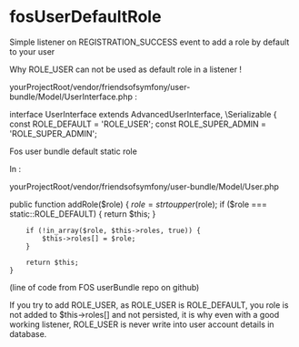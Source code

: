 # fosUserDefaultRole
Simple listener on REGISTRATION_SUCCESS event to add a role by default to your user

Why ROLE_USER can not be used as default role in a listener !

yourProjectRoot/vendor/friendsofsymfony/user-bundle/Model/UserInterface.php :

interface UserInterface extends AdvancedUserInterface, \Serializable
{
    const ROLE_DEFAULT = 'ROLE_USER';
    const ROLE_SUPER_ADMIN = 'ROLE_SUPER_ADMIN';

Fos user bundle default static role

In :

yourProjectRoot/vendor/friendsofsymfony/user-bundle/Model/User.php

 

public function addRole($role)
    {
        $role = strtoupper($role);
        if ($role === static::ROLE_DEFAULT) {
            return $this;
        }

        if (!in_array($role, $this->roles, true)) {
            $this->roles[] = $role;
        }

        return $this;
    }

(line of code from FOS userBundle repo on github)

If you try to add ROLE_USER, as ROLE_USER is ROLE_DEFAULT, you role is not added to $this->roles[] and not persisted, it is why even with a good working listener, ROLE_USER is never write into user account details in database.
